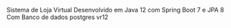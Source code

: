 Sistema de  Loja Virtual
Desenvolvido em Java 12 com Spring Boot 7 e JPA 8
Com Banco de dados postgres vr12

